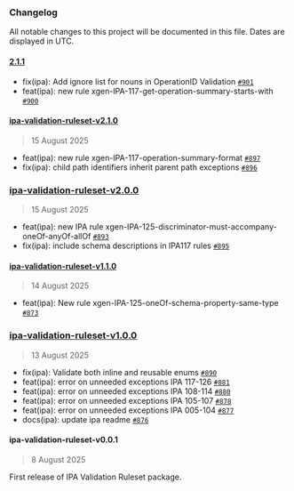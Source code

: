 ### Changelog

All notable changes to this project will be documented in this file. Dates are displayed in UTC.

#### [2.1.1](https://github.com/mongodb/openapi/compare/ipa-validation-ruleset-v2.1.0...2.1.1)

- fix(ipa): Add ignore list for nouns in OperationID Validation [`#901`](https://github.com/mongodb/openapi/pull/901)
- feat(ipa): new rule xgen-IPA-117-get-operation-summary-starts-with [`#900`](https://github.com/mongodb/openapi/pull/900)

#### [ipa-validation-ruleset-v2.1.0](https://github.com/mongodb/openapi/compare/ipa-validation-ruleset-v2.0.0...ipa-validation-ruleset-v2.1.0)

> 15 August 2025

- feat(ipa): new rule xgen-IPA-117-operation-summary-format [`#897`](https://github.com/mongodb/openapi/pull/897)
- fix(ipa): child path identifiers inherit parent path exceptions [`#896`](https://github.com/mongodb/openapi/pull/896)

### [ipa-validation-ruleset-v2.0.0](https://github.com/mongodb/openapi/compare/ipa-validation-ruleset-v1.1.0...ipa-validation-ruleset-v2.0.0)

> 15 August 2025

- feat(ipa): new IPA rule xgen-IPA-125-discriminator-must-accompany-oneOf-anyOf-allOf [`#893`](https://github.com/mongodb/openapi/pull/893)
- fix(ipa): include schema descriptions in IPA117 rules [`#895`](https://github.com/mongodb/openapi/pull/895)

#### [ipa-validation-ruleset-v1.1.0](https://github.com/mongodb/openapi/compare/ipa-validation-ruleset-v1.0.0...ipa-validation-ruleset-v1.1.0)

> 14 August 2025

- feat(ipa): New rule xgen-IPA-125-oneOf-schema-property-same-type [`#873`](https://github.com/mongodb/openapi/pull/873)

### [ipa-validation-ruleset-v1.0.0](https://github.com/mongodb/openapi/compare/ipa-validation-ruleset-v0.0.1...ipa-validation-ruleset-v1.0.0)

> 13 August 2025

- fix(ipa): Validate both inline and reusable enums [`#890`](https://github.com/mongodb/openapi/pull/890)
- feat(ipa): error on unneeded exceptions IPA 117-126 [`#881`](https://github.com/mongodb/openapi/pull/881)
- feat(ipa): error on unneeded exceptions IPA 108-114 [`#880`](https://github.com/mongodb/openapi/pull/880)
- feat(ipa): error on unneeded exceptions IPA 105-107 [`#878`](https://github.com/mongodb/openapi/pull/878)
- feat(ipa): error on unneeded exceptions IPA 005-104 [`#877`](https://github.com/mongodb/openapi/pull/877)
- docs(ipa): update ipa readme [`#876`](https://github.com/mongodb/openapi/pull/876)

<!-- auto-changelog-above -->

#### ipa-validation-ruleset-v0.0.1

> 8 August 2025

First release of IPA Validation Ruleset package.
